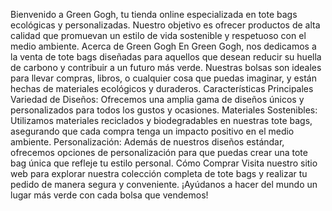 Bienvenido a Green Gogh, tu tienda online especializada en tote bags ecológicas y personalizadas. Nuestro objetivo es ofrecer productos de alta calidad que promuevan un estilo de vida sostenible y respetuoso con el medio ambiente.
 Acerca de Green Gogh
En Green Gogh, nos dedicamos a la venta de tote bags diseñadas para aquellos que desean reducir su huella de carbono y contribuir a un futuro más verde. Nuestras bolsas son ideales para llevar compras, libros, o cualquier cosa que puedas imaginar, y están hechas de materiales ecológicos y duraderos.
 Características Principales
Variedad de Diseños: Ofrecemos una amplia gama de diseños únicos y personalizados para todos los gustos y ocasiones.
Materiales Sostenibles: Utilizamos materiales reciclados y biodegradables en nuestras tote bags, asegurando que cada compra tenga un impacto positivo en el medio ambiente.
Personalización: Además de nuestros diseños estándar, ofrecemos opciones de personalización para que puedas crear una tote bag única que refleje tu estilo personal.
 Cómo Comprar
Visita nuestro sitio web para explorar nuestra colección completa de tote bags y realizar tu pedido de manera segura y conveniente. ¡Ayúdanos a hacer del mundo un lugar más verde con cada bolsa que vendemos!
